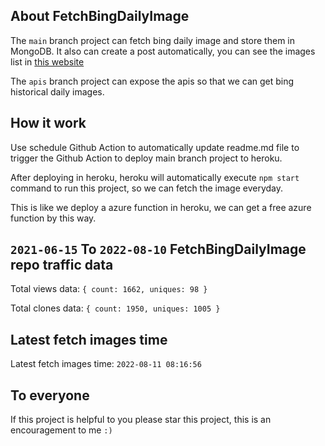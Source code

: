 ## About FetchBingDailyImage

The `main` branch project can fetch bing daily image and store them in MongoDB.
It also can create a post automatically, you can see the images list in [this website](https://oursalbum.netlify.app)

The `apis` branch project can expose the apis so that we can get bing historical daily images.

## How it work

Use schedule Github Action to automatically update readme.md file to trigger the Github Action to deploy main branch project to heroku.

After deploying in heroku, heroku will automatically execute `npm start` command to run this project, so we can fetch the image everyday.

This is like we deploy a azure function in heroku, we can get a free azure function by this way.

## `2021-06-15` To `2022-08-10` FetchBingDailyImage repo traffic data

Total views data: `{ count: 1662, uniques: 98 }`

Total clones data: `{ count: 1950, uniques: 1005 }`

## Latest fetch images time

Latest fetch images time: `2022-08-11 08:16:56`

## To everyone

If this project is helpful to you please star this project, this is an encouragement to me `:)`




